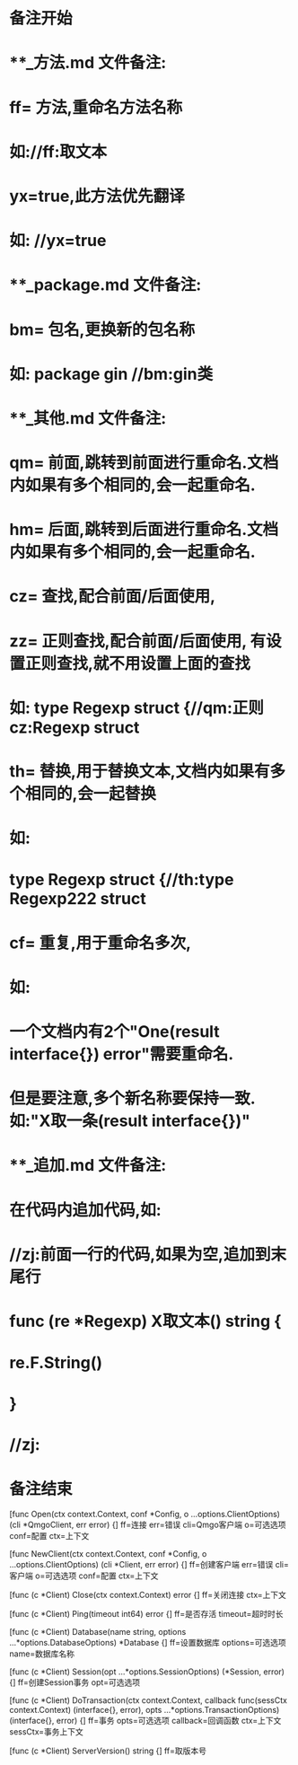 # 备注开始
# **_方法.md 文件备注:
# ff= 方法,重命名方法名称
# 如://ff:取文本
#
# yx=true,此方法优先翻译
# 如: //yx=true

# **_package.md 文件备注:
# bm= 包名,更换新的包名称 
# 如: package gin //bm:gin类

# **_其他.md 文件备注:
# qm= 前面,跳转到前面进行重命名.文档内如果有多个相同的,会一起重命名.
# hm= 后面,跳转到后面进行重命名.文档内如果有多个相同的,会一起重命名.
# cz= 查找,配合前面/后面使用,
# zz= 正则查找,配合前面/后面使用, 有设置正则查找,就不用设置上面的查找
# 如: type Regexp struct {//qm:正则 cz:Regexp struct
#
# th= 替换,用于替换文本,文档内如果有多个相同的,会一起替换
# 如:
# type Regexp struct {//th:type Regexp222 struct
#
# cf= 重复,用于重命名多次,
# 如: 
# 一个文档内有2个"One(result interface{}) error"需要重命名.
# 但是要注意,多个新名称要保持一致. 如:"X取一条(result interface{})"

# **_追加.md 文件备注:
# 在代码内追加代码,如:
# //zj:前面一行的代码,如果为空,追加到末尾行
# func (re *Regexp) X取文本() string { 
# re.F.String()
# }
# //zj:
# 备注结束
 

[func Open(ctx context.Context, conf *Config, o ...options.ClientOptions) (cli *QmgoClient, err error) {]
ff=连接
err=错误
cli=Qmgo客户端
o=可选选项
conf=配置
ctx=上下文

[func NewClient(ctx context.Context, conf *Config, o ...options.ClientOptions) (cli *Client, err error) {]
ff=创建客户端
err=错误
cli=客户端
o=可选选项
conf=配置
ctx=上下文

[func (c *Client) Close(ctx context.Context) error {]
ff=关闭连接
ctx=上下文

[func (c *Client) Ping(timeout int64) error {]
ff=是否存活
timeout=超时时长

[func (c *Client) Database(name string, options ...*options.DatabaseOptions) *Database {]
ff=设置数据库
options=可选选项
name=数据库名称

[func (c *Client) Session(opt ...*options.SessionOptions) (*Session, error) {]
ff=创建Session事务
opt=可选选项

[func (c *Client) DoTransaction(ctx context.Context, callback func(sessCtx context.Context) (interface{}, error), opts ...*options.TransactionOptions) (interface{}, error) {]
ff=事务
opts=可选选项
callback=回调函数
ctx=上下文
sessCtx=事务上下文

[func (c *Client) ServerVersion() string {]
ff=取版本号
